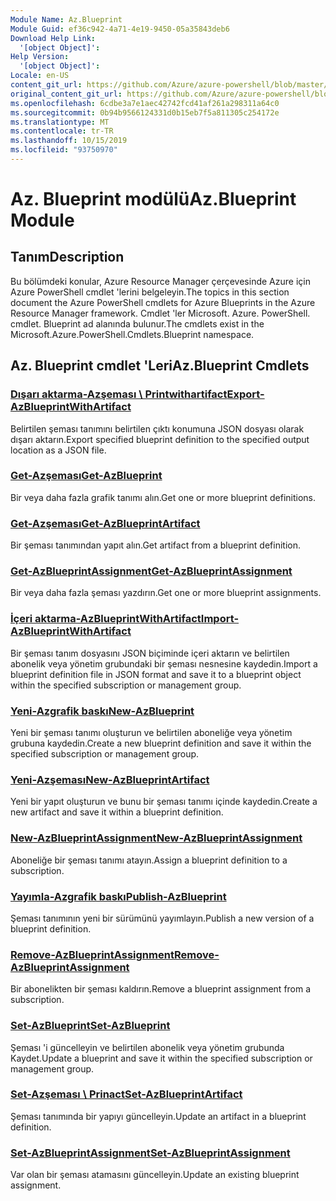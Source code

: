 ```yaml
---
Module Name: Az.Blueprint
Module Guid: ef36c942-4a71-4e19-9450-05a35843deb6
Download Help Link:
  '[object Object]': 
Help Version:
  '[object Object]': 
Locale: en-US
content_git_url: https://github.com/Azure/azure-powershell/blob/master/src/Blueprint/Blueprint/help/Az.Blueprint.md
original_content_git_url: https://github.com/Azure/azure-powershell/blob/master/src/Blueprint/Blueprint/help/Az.Blueprint.md
ms.openlocfilehash: 6cdbe3a7e1aec42742fcd41af261a298311a64c0
ms.sourcegitcommit: 0b94b9566124331d0b15eb7f5a811305c254172e
ms.translationtype: MT
ms.contentlocale: tr-TR
ms.lasthandoff: 10/15/2019
ms.locfileid: "93750970"
---
```

# <span data-ttu-id="6dd6d-101">Az. Blueprint modülü</span><span class="sxs-lookup"><span data-stu-id="6dd6d-101">Az.Blueprint Module</span></span>
## <span data-ttu-id="6dd6d-102">Tanım</span><span class="sxs-lookup"><span data-stu-id="6dd6d-102">Description</span></span>
<span data-ttu-id="6dd6d-103">Bu bölümdeki konular, Azure Resource Manager çerçevesinde Azure için Azure PowerShell cmdlet 'lerini belgeleyin.</span><span class="sxs-lookup"><span data-stu-id="6dd6d-103">The topics in this section document the Azure PowerShell cmdlets for Azure Blueprints in the Azure Resource Manager framework.</span></span> <span data-ttu-id="6dd6d-104">Cmdlet 'ler Microsoft. Azure. PowerShell. cmdlet. Blueprint ad alanında bulunur.</span><span class="sxs-lookup"><span data-stu-id="6dd6d-104">The cmdlets exist in the Microsoft.Azure.PowerShell.Cmdlets.Blueprint namespace.</span></span>

## <span data-ttu-id="6dd6d-105">Az. Blueprint cmdlet 'Leri</span><span class="sxs-lookup"><span data-stu-id="6dd6d-105">Az.Blueprint Cmdlets</span></span>
### [<span data-ttu-id="6dd6d-106">Dışarı aktarma-Azşeması \ Printwithartifact</span><span class="sxs-lookup"><span data-stu-id="6dd6d-106">Export-AzBlueprintWithArtifact</span></span>](Export-AzBlueprintWithArtifact.md)
<span data-ttu-id="6dd6d-107">Belirtilen şeması tanımını belirtilen çıktı konumuna JSON dosyası olarak dışarı aktarın.</span><span class="sxs-lookup"><span data-stu-id="6dd6d-107">Export specified blueprint definition to the specified output location as a JSON file.</span></span> 

### [<span data-ttu-id="6dd6d-108">Get-Azşeması</span><span class="sxs-lookup"><span data-stu-id="6dd6d-108">Get-AzBlueprint</span></span>](Get-AzBlueprint.md)
<span data-ttu-id="6dd6d-109">Bir veya daha fazla grafik tanımı alın.</span><span class="sxs-lookup"><span data-stu-id="6dd6d-109">Get one or more blueprint definitions.</span></span>

### [<span data-ttu-id="6dd6d-110">Get-Azşeması</span><span class="sxs-lookup"><span data-stu-id="6dd6d-110">Get-AzBlueprintArtifact</span></span>](Get-AzBlueprintArtifact.md)
<span data-ttu-id="6dd6d-111">Bir şeması tanımından yapıt alın.</span><span class="sxs-lookup"><span data-stu-id="6dd6d-111">Get artifact from a blueprint definition.</span></span>

### [<span data-ttu-id="6dd6d-112">Get-AzBlueprintAssignment</span><span class="sxs-lookup"><span data-stu-id="6dd6d-112">Get-AzBlueprintAssignment</span></span>](Get-AzBlueprintAssignment.md)
<span data-ttu-id="6dd6d-113">Bir veya daha fazla şeması yazdırın.</span><span class="sxs-lookup"><span data-stu-id="6dd6d-113">Get one or more blueprint assignments.</span></span>

### [<span data-ttu-id="6dd6d-114">İçeri aktarma-AzBlueprintWithArtifact</span><span class="sxs-lookup"><span data-stu-id="6dd6d-114">Import-AzBlueprintWithArtifact</span></span>](Import-AzBlueprintWithArtifact.md)
<span data-ttu-id="6dd6d-115">Bir şeması tanım dosyasını JSON biçiminde içeri aktarın ve belirtilen abonelik veya yönetim grubundaki bir şeması nesnesine kaydedin.</span><span class="sxs-lookup"><span data-stu-id="6dd6d-115">Import a blueprint definition file in JSON format and save it to a blueprint object within the specified subscription or management group.</span></span>

### [<span data-ttu-id="6dd6d-116">Yeni-Azgrafik baskı</span><span class="sxs-lookup"><span data-stu-id="6dd6d-116">New-AzBlueprint</span></span>](New-AzBlueprint.md)
<span data-ttu-id="6dd6d-117">Yeni bir şeması tanımı oluşturun ve belirtilen aboneliğe veya yönetim grubuna kaydedin.</span><span class="sxs-lookup"><span data-stu-id="6dd6d-117">Create a new blueprint definition and save it within the specified subscription or management group.</span></span>

### [<span data-ttu-id="6dd6d-118">Yeni-Azşeması</span><span class="sxs-lookup"><span data-stu-id="6dd6d-118">New-AzBlueprintArtifact</span></span>](New-AzBlueprintArtifact.md)
<span data-ttu-id="6dd6d-119">Yeni bir yapıt oluşturun ve bunu bir şeması tanımı içinde kaydedin.</span><span class="sxs-lookup"><span data-stu-id="6dd6d-119">Create a new artifact and save it within a blueprint definition.</span></span>

### [<span data-ttu-id="6dd6d-120">New-AzBlueprintAssignment</span><span class="sxs-lookup"><span data-stu-id="6dd6d-120">New-AzBlueprintAssignment</span></span>](New-AzBlueprintAssignment.md)
<span data-ttu-id="6dd6d-121">Aboneliğe bir şeması tanımı atayın.</span><span class="sxs-lookup"><span data-stu-id="6dd6d-121">Assign a blueprint definition to a subscription.</span></span>

### [<span data-ttu-id="6dd6d-122">Yayımla-Azgrafik baskı</span><span class="sxs-lookup"><span data-stu-id="6dd6d-122">Publish-AzBlueprint</span></span>](Publish-AzBlueprint.md)
<span data-ttu-id="6dd6d-123">Şeması tanımının yeni bir sürümünü yayımlayın.</span><span class="sxs-lookup"><span data-stu-id="6dd6d-123">Publish a new version of a blueprint definition.</span></span>

### [<span data-ttu-id="6dd6d-124">Remove-AzBlueprintAssignment</span><span class="sxs-lookup"><span data-stu-id="6dd6d-124">Remove-AzBlueprintAssignment</span></span>](Remove-AzBlueprintAssignment.md)
<span data-ttu-id="6dd6d-125">Bir abonelikten bir şeması kaldırın.</span><span class="sxs-lookup"><span data-stu-id="6dd6d-125">Remove a blueprint assignment from a subscription.</span></span>

### [<span data-ttu-id="6dd6d-126">Set-AzBlueprint</span><span class="sxs-lookup"><span data-stu-id="6dd6d-126">Set-AzBlueprint</span></span>](Set-AzBlueprint.md)
<span data-ttu-id="6dd6d-127">Şeması 'i güncelleyin ve belirtilen abonelik veya yönetim grubunda Kaydet.</span><span class="sxs-lookup"><span data-stu-id="6dd6d-127">Update a blueprint and save it within the specified subscription or management group.</span></span>

### [<span data-ttu-id="6dd6d-128">Set-Azşeması \ Prinact</span><span class="sxs-lookup"><span data-stu-id="6dd6d-128">Set-AzBlueprintArtifact</span></span>](Set-AzBlueprintArtifact.md)
<span data-ttu-id="6dd6d-129">Şeması tanımında bir yapıyı güncelleyin.</span><span class="sxs-lookup"><span data-stu-id="6dd6d-129">Update an artifact in a blueprint definition.</span></span>

### [<span data-ttu-id="6dd6d-130">Set-AzBlueprintAssignment</span><span class="sxs-lookup"><span data-stu-id="6dd6d-130">Set-AzBlueprintAssignment</span></span>](Set-AzBlueprintAssignment.md)
<span data-ttu-id="6dd6d-131">Var olan bir şeması atamasını güncelleyin.</span><span class="sxs-lookup"><span data-stu-id="6dd6d-131">Update an existing blueprint assignment.</span></span>


